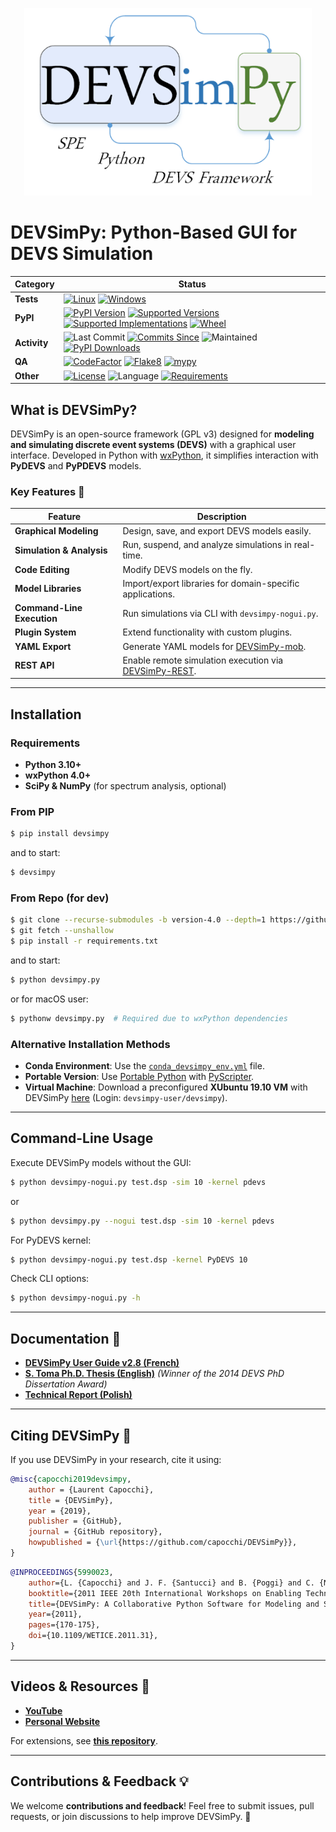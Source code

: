<p align="center">
  <img width="460" height="300" src="https://github.com/capocchi/DEVSimPy/blob/master/devsimpy/splash/splash.png" alt="DEVSimPy">
</p>

# DEVSimPy: Python-Based GUI for DEVS Simulation

| Category    | Status |
|------------|--------|
| **Tests**  | [![Linux](https://github.com/capocchi/DEVSimPy/actions/workflows/ci-build-ubuntu.yml/badge.svg)](https://github.com/capocchi/DEVSimPy/actions/workflows/ci-build-ubuntu.yml) [![Windows](https://github.com/capocchi/DEVSimPy/actions/workflows/ci-build-windows.yml/badge.svg)](https://github.com/capocchi/DEVSimPy/actions/workflows/ci-build-windows.yml) |
| **PyPI**   | [![PyPI Version](https://img.shields.io/pypi/v/devsimpy)](https://pypi.org/project/devsimpy/) [![Supported Versions](https://img.shields.io/pypi/pyversions/devsimpy?logo=python&logoColor=white)](https://pypi.org/project/devsimpy/) [![Supported Implementations](https://img.shields.io/pypi/implementation/devsimpy)](https://pypi.org/project/devsimpy/) [![Wheel](https://img.shields.io/pypi/wheel/devsimpy)](https://pypi.org/project/devsimpy/) |
| **Activity** | ![Last Commit](https://img.shields.io/github/last-commit/capocchi/devsimpy) [![Commits Since](https://img.shields.io/github/commits-since/capocchi/devsimpy/v5.1)](https://github.com/capocchi/devsimpy/commits) ![Maintained](https://img.shields.io/maintenance/yes/2025) [![PyPI Downloads](https://img.shields.io/pypi/dm/devsimpy)](https://pypi.org/project/devsimpy/) |
| **QA** | [![CodeFactor](https://img.shields.io/codefactor/grade/github/capocchi/devsimpy?logo=codefactor)](https://www.codefactor.io/repository/github/capocchi/devsimpy) [![Flake8](https://github.com/capocchi/DEVSimPy/actions/workflows/lint.yml/badge.svg)](https://github.com/capocchi/DEVSimPy/actions/workflows/lint.yml) [![mypy](https://github.com/capocchi/DEVSimPy/actions/workflows/lint.yml/badge.svg)](https://github.com/capocchi/DEVSimPy/actions/workflows/lint.yml) |
| **Other**  | [![License](https://img.shields.io/github/license/capocchi/devsimpy)](https://github.com/capocchi/DEVSimPy/blob/master/License) ![Language](https://img.shields.io/github/languages/top/capocchi/devsimpy) [![Requirements](https://dependency-dash.repo-helper.uk/github/capocchi/devsimpy/badge.svg)](https://dependency-dash.repo-helper.uk/github/capocchi/devsimpy/) |


<!-- | **Docs**  | ![Docs](https://img.shields.io/readthedocs/domdf-wxpython-tools/latest?logo=read-the-docs) [![Docs Check](https://github.com/domdfcoding/domdf_wxpython_tools/workflows/Docs%20Check/badge.svg)](https://github.com/domdfcoding/domdf_wxpython_tools/actions?query=workflow%3A%22Docs+Check%22) | -->

## What is DEVSimPy?
DEVSimPy is an open-source framework (GPL v3) designed for **modeling and simulating discrete event systems (DEVS)** with a graphical user interface. Developed in Python with [wxPython](http://www.wxpython.org), it simplifies interaction with **PyDEVS** and **PyPDEVS** models.

### Key Features 🚀
| Feature               | Description |
|----------------------|-------------|
| **Graphical Modeling** | Design, save, and export DEVS models easily. |
| **Simulation & Analysis** | Run, suspend, and analyze simulations in real-time. |
| **Code Editing** | Modify DEVS models on the fly. |
| **Model Libraries** | Import/export libraries for domain-specific applications. |
| **Command-Line Execution** | Run simulations via CLI with `devsimpy-nogui.py`. |
| **Plugin System** | Extend functionality with custom plugins. |
| **YAML Export** | Generate YAML models for [DEVSimPy-mob](https://github.com/capocchi/DEVSimPy_mob). |
| **REST API** | Enable remote simulation execution via [DEVSimPy-REST](https://github.com/capocchi/DEVSimPy_rest). |

---

## Installation
### Requirements
- **Python 3.10+**
- **wxPython 4.0+**
- **SciPy & NumPy** (for spectrum analysis, optional)

### From PIP
```sh
$ pip install devsimpy
```
and to start:
```sh
$ devsimpy
```

### From Repo (for dev)
```sh
$ git clone --recurse-submodules -b version-4.0 --depth=1 https://github.com/capocchi/DEVSimPy.git
$ git fetch --unshallow
$ pip install -r requirements.txt
```
and to start:
```sh
$ python devsimpy.py
```
or for macOS user:
```sh
$ pythonw devsimpy.py  # Required due to wxPython dependencies
```

### Alternative Installation Methods
- **Conda Environment**: Use the [`conda_devsimpy_env.yml`](https://github.com/capocchi/DEVSimPy-site/raw/gh-pages/conda_devsimpy_env.yml) file.
- **Portable Version**: Use [Portable Python](http://portablepython.com) with [PyScripter](https://sourceforge.net/projects/pyscripter/).
- **Virtual Machine**: Download a preconfigured **XUbuntu 19.10 VM** with DEVSimPy [here](https://mycore.core-cloud.net/index.php/s/2EHfgPwJk6HIEHH) (Login: `devsimpy-user/devsimpy`).

---

## Command-Line Usage
Execute DEVSimPy models without the GUI:
```sh
$ python devsimpy-nogui.py test.dsp -sim 10 -kernel pdevs
```
or 
```sh
$ python devsimpy.py --nogui test.dsp -sim 10 -kernel pdevs
```
For PyDEVS kernel:
```sh
$ python devsimpy-nogui.py test.dsp -kernel PyDEVS 10
```
Check CLI options:
```sh
$ python devsimpy-nogui.py -h
```

---

## Documentation 📖
- **[DEVSimPy User Guide v2.8 (French)](http://portailweb.universita.corsica/stockage_public/portail/baaaaaes/files/DEVSimPy_guide_utilisateur.pdf)**
- **[S. Toma Ph.D. Thesis (English)](https://hal.archives-ouvertes.fr/tel-01141844/document)** *(Winner of the 2014 DEVS PhD Dissertation Award)*
- **[Technical Report (Polish)](http://portailweb.universita.corsica/stockage_public/portail/baaaaaes/files/report_Cezary.pdf)**

---

## Citing DEVSimPy 📌
If you use DEVSimPy in your research, cite it using:
```bibtex
@misc{capocchi2019devsimpy,
    author = {Laurent Capocchi},
    title = {DEVSimPy},
    year = {2019},
    publisher = {GitHub},
    journal = {GitHub repository},
    howpublished = {\url{https://github.com/capocchi/DEVSimPy}},
}
```
```bibtex
@INPROCEEDINGS{5990023,
    author={L. {Capocchi} and J. F. {Santucci} and B. {Poggi} and C. {Nicolai}},
    booktitle={2011 IEEE 20th International Workshops on Enabling Technologies: Infrastructure for Collaborative Enterprises},
    title={DEVSimPy: A Collaborative Python Software for Modeling and Simulation of DEVS Systems},
    year={2011},
    pages={170-175},
    doi={10.1109/WETICE.2011.31},
}
```

---

## Videos & Resources 🎥
- **[YouTube](https://www.youtube.com/results?search_query=devsimpy)**
- **[Personal Website](https://capocchi-l.universita.corsica/)**

For extensions, see **[this repository](https://github.com/jscott-thompson/DEVSimPy)**.

---

## Contributions & Feedback 💡
We welcome **contributions and feedback**! Feel free to submit issues, pull requests, or join discussions to help improve DEVSimPy. 🚀

